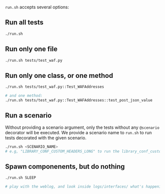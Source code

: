 `run.sh` accepts several options:

## Run all tests

```bash
./run.sh
```

## Run only one file

```bash
./run.sh tests/test_waf.py
```

## Run only one class, or one method

```bash
./run.sh tests/test_waf.py::Test_WAFAddresses

# and one method:
./run.sh tests/test_waf.py::Test_WAFAddresses::test_post_json_value
```

## Run a scenario

Without providing a scenario argument, only the tests without any `@scenario` decorator will be executed. We provide a scenario name to `run.sh` to run tests decorated with the given scenario.

```bash
./run.sh <SCENARIO_NAME>
# e.g, "LIBRARY_CONF_CUSTOM_HEADERS_LONG" to run the library_conf_custom_headers_long scenario
```

## Spawn componenents, but do nothing

```bash
./run.sh SLEEP

# play with the weblog, and look inside logs/interfaces/ what's happening
```
